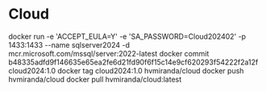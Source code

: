 # Cloud

docker run -e 'ACCEPT_EULA=Y' -e 'SA_PASSWORD=Cloud202402' -p 1433:1433 --name sqlserver2024 -d mcr.microsoft.com/mssql/server:2022-latest
docker commit b48335adfd9f146635e65ea2fe6d21fd90f6f15c14e9cf620293f54222f2a12f cloud2024:1.0
docker tag cloud2024:1.0 hvmiranda/cloud
docker push hvmiranda/cloud
docker pull hvmiranda/cloud:latest

